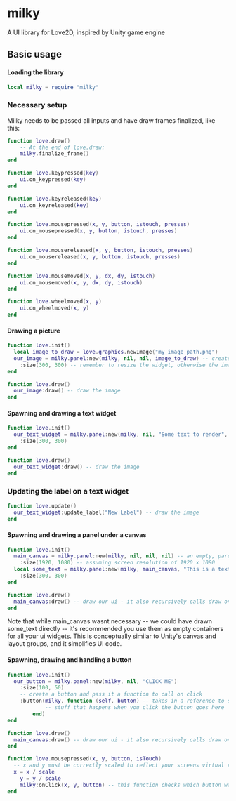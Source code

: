 # milky
A UI library for Love2D, inspired by Unity game engine

## Basic usage
#### Loading the library
```lua
local milky = require "milky"
```
### Necessary setup
Milky needs to be passed all inputs and have draw frames finalized, like this:
```lua
function love.draw()
	-- At the end of love.draw:
	milky.finalize_frame()
end

function love.keypressed(key)
	ui.on_keypressed(key)
end

function love.keyreleased(key)
	ui.on_keyreleased(key)
end

function love.mousepressed(x, y, button, istouch, presses)
	ui.on_mousepressed(x, y, button, istouch, presses)
end

function love.mousereleased(x, y, button, istouch, presses)
	ui.on_mousereleased(x, y, button, istouch, presses)
end

function love.mousemoved(x, y, dx, dy, istouch)
	ui.on_mousemoved(x, y, dx, dy, istouch)
end

function love.wheelmoved(x, y)
	ui.on_wheelmoved(x, y)
end
```
#### Drawing a picture
```lua
function love.init()
  local image_to_draw = love.graphics.newImage("my_image_path.png")
  our_image = milky.panel:new(milky, nil, nil, image_to_draw) -- creates a UI widget that uses image_to_draw for its appearance
    :size(300, 300) -- remember to resize the widget, otherwise the image wont be visible as the default size is 0, 0
end

function love.draw()
  our_image:draw() -- draw the image
end
```

#### Spawning and drawing a text widget
```lua
function love.init()
  our_text_widget = milky.panel:new(milky, nil, "Some text to render", nil)
    :size(300, 300)
end

function love.draw()
  our_text_widget:draw() -- draw the image
end
```
### Updating the label on a text widget
```lua
function love.update()
  our_text_widget:update_label("New Label") -- draw the image
end
```
#### Spawning and drawing a panel under a canvas
```lua
function love.init()
  main_canvas = milky.panel:new(milky, nil, nil, nil) -- an empty, parentless panel - serves as a conceptual equivalent of Unity's canvas
    :size(1920, 1080) -- assuming screen resolution of 1920 x 1080
  local some_text = milky.panel:new(milky, main_canvas, "This is a text panel", nil) -- create a panel with main_canvas as its parent, it'll render "This is a text panel" at its position when main_canvas is drawn
    :size(300, 300)
end

function love.draw()
  main_canvas:draw() -- draw our ui - it also recursively calls draw on all its children
end
```
Note that while main_canvas wasnt necessary -- we could have drawn some_text directly -- it's recommended you use them as empty containers for all your ui widgets. This is conceptually similar to Unity's canvas and layout groups, and it simplifies UI code.


#### Spawning, drawing and handling a button
```lua
function love.init()
  our_button = milky.panel:new(milky, nil, "CLICK ME")
    :size(100, 50)
    -- create a button and pass it a function to call on click
    :button(milky, function (self, button) -- takes in a reference to self and a reference to a button pressed on the keyboard
			-- stuff that happens when you click the button goes here
		end)
end

function love.draw()
  main_canvas:draw() -- draw our ui - it also recursively calls draw on all its children
end

function love.mousepressed(x, y, button, isTouch)
  -- x and y must be correctly scaled to reflect your screens virtual resolution
  x = x / scale
	y = y / scale
	milky:onClick(x, y, button) -- this function checks which button was activated with the clicks and calls its onClick function
end
```
